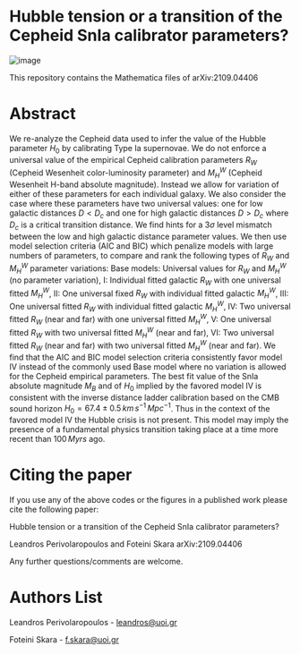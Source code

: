 # Hubble tension or a transition of the Cepheid SnIa calibrator  parameters?


![image](https://user-images.githubusercontent.com/88026221/132762755-2219bd17-295a-4ed9-9988-069df39570e6.png)


This repository contains the Mathematica files of  arXiv:2109.04406  


# Abstract

We re-analyze the Cepheid data used to infer the value of the Hubble parameter $H_0$ by calibrating Type Ia supernovae. We do not enforce a universal value of the empirical Cepheid calibration parameters $R_W$ (Cepheid  Wesenheit color-luminosity parameter) and $M_H^{W}$ (Cepheid  Wesenheit H-band absolute magnitude). Instead we allow for variation of either of these parameters for each individual galaxy. We also consider the case where these parameters have two universal values: one for low galactic distances $D<D_c$ and one for high galactic distances $D>D_c$ where $D_c$ is a critical transition distance. We find hints for a $3\sigma$ level mismatch between the low and high galactic distance parameter values. We then use model selection criteria (AIC and BIC) which penalize models with large numbers of parameters, to compare and rank the following types of $R_W$ and $M_H^W$ parameter variations: Base models: Universal values for  $R_W$ and $M_H^W$ (no parameter variation), I: Individual fitted galactic $R_W$ with one universal fitted $M_H^W$, II: One universal fixed $R_W$ with individual fitted galactic $M_H^W$, III: One universal fitted $R_W$ with individual fitted galactic $M_H^W$,  IV: Two universal fitted $R_W$ (near and far) with one universal fitted $M_H^W$, V: One universal fitted $R_W$  with two universal fitted $M_H^W$ (near and far),  VI: Two universal fitted $R_W$ (near and far)  with two universal fitted $M_H^W$ (near and far). We find that the AIC and BIC  model selection criteria consistently favor model IV  instead of the commonly used Base model where no variation is allowed for the Cepheid empirical parameters. The best fit value of the SnIa absolute magnitude $M_B$ and of $H_0$ implied by the favored model IV is consistent with the inverse distance ladder calibration based on the CMB sound horizon $H_0=67.4\pm 0.5\,km\,s^{-1}\,Mpc^{-1}$. Thus in the context of the favored model IV the Hubble crisis is not present. This model may imply the presence of a fundamental physics transition taking place at a time more recent than $100\,Myrs$ ago.
# Citing the paper

If you use any of the above codes or the figures in a published work please cite the following paper:

Hubble tension or a transition of the Cepheid SnIa calibrator parameters?

Leandros Perivolaropoulos and Foteini Skara  arXiv:2109.04406


Any further questions/comments are welcome.

# Authors List

Leandros Perivolaropoulos - leandros@uoi.gr

Foteini Skara - f.skara@uoi.gr
